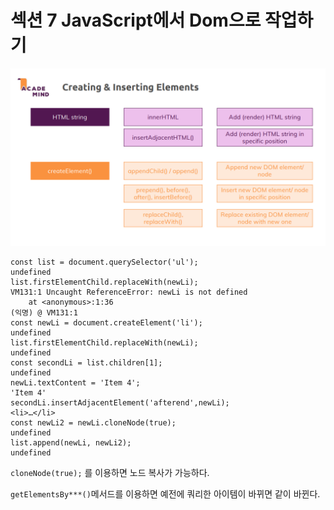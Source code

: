 # 섹션 7 JavaScript에서 Dom으로 작업하기

![img.png](img.png)

~~~
const list = document.querySelector('ul');
undefined
list.firstElementChild.replaceWith(newLi);
VM131:1 Uncaught ReferenceError: newLi is not defined
    at <anonymous>:1:36
(익명) @ VM131:1
const newLi = document.createElement('li');
undefined
list.firstElementChild.replaceWith(newLi);
undefined
const secondLi = list.children[1];
undefined
newLi.textContent = 'Item 4';
'Item 4'
secondLi.insertAdjacentElement('afterend',newLi);
<li>​…​</li>​
const newLi2 = newLi.cloneNode(true);
undefined
list.append(newLi, newLi2);
undefined
~~~

`cloneNode(true);` 를 이용하면 노드 복사가 가능하다.

`getElementsBy***()`메서드를 이용하면 예전에 쿼리한 아이템이 바뀌면 같이 바뀐다.
